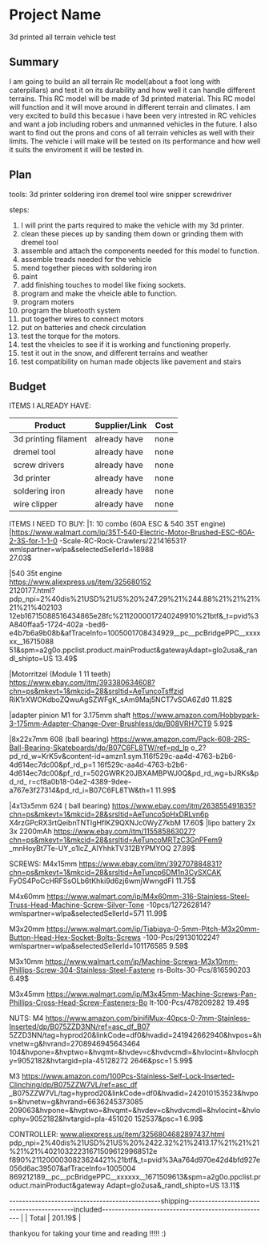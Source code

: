 # Project Name
3d printed all terrain vehicle test
## Summary
I am going to build an all terrain Rc model(about a foot long with caterpillars) and test it on its durability and how well it can handle different terrains. This RC model will be made of 3d printed material. This RC model will function and it will move around in different terrain and climates. I am very excited to build this becasue i have been very intrested in RC vehicles and want a job including robers and unmanned vehicles in the future. I also want to find out the prons and cons of all terrain vehicles as well with their limits. The vehicle i will make will be tested on its performance and how well it suits the enviroment it will be tested in. 


## Plan
tools: 
3d printer
soldering iron
dremel tool
wire snipper
screwdriver 

steps:

1. I will print the parts required to make the vehicle with my 3d printer. 
2. clean these pieces up by sanding them down or grinding them with dremel tool
3. assemble and attach the components needed for this model to function. 
4. assemble treads needed for the vehicle
5. mend together pieces with soldering iron
6. paint 
7. add finishing touches to model like fixing sockets.
8. program and make the vheicle able to function. 
9. program moters
10. program the bluetooth system 
11. put together wires to connect motors 
12. put on batteries and check circulation
13. test the torque for the motors.
14. test the vheicles to see if it is working and functioning properly.  
15. test it out in the snow, and different terrains and weather 
16. test compatibility on human made objects like pavement and stairs



## Budget
ITEMS I ALREADY HAVE:

| Product                               | Supplier/Link                         | Cost   
| --------------------------------------|-------------------------------------- | ------ 
| 3d printing filament                  |already have                           | none   
| dremel tool                           |already have                           | none   
| screw drivers                         |already have                           | none   
| 3d printer                            |already have                           | none   
| soldering iron                        |already have                           | none   
| wire clipper                          |already have                           | none  

ITEMS I NEED TO BUY: 
|1: 10 combo (60A ESC & 540 35T engine)
|https://www.walmart.com/ip/35T-540-Electric-Motor-Brushed-ESC-60A-2-3S-for-1-1-0
-Scale-RC-Rock-Crawlers/221416531?wmlspartner=wlpa&selectedSellerId=18988    
27.03$

|540 35t engine                        
https://www.aliexpress.us/item/325680152                                         
2120177.html?pdp_npi=2%40dis%21USD%21US%20%247.29%21%244.88%21%21%21%21%21%402103
12eb16715088516434865e28fc%2112000017240249910%21btf&_t=pvid%3A840ffaa5-1724-402a
-bed6-e4b7b6a9b08b&afTraceInfo=1005001708434929__pc__pcBridgePPC__xxxxxx__16715088
51&spm=a2g0o.ppclist.product.mainProduct&gatewayAdapt=glo2usa&_randl_shipto=US
 13.49$

|Motorritzel (Module 1 11 teeth)   
https://www.ebay.com/itm/393380634608?chn=ps&mkevt=1&mkcid=28&srsltid=AeTuncoTsffzid
RiK1rXWOKdboZQwuAgSZWFgK_sAm9Maj5NCT7vSOA6Zd0
11.82$

|adapter pinion M1 for 3.175mm shaft
https://www.amazon.com/Hobbypark-3-175mm-Adapter-Change-Over-Brushless/dp/B08VRH7CT9 
5.92$

|8x22x7mm 608 (ball bearing)
https://www.amazon.com/Pack-608-2RS-Ball-Bearing-Skateboards/dp/B07C6FL8TW/ref=pd_lp 
o_2?pd_rd_w=KrK5v&content-id=amzn1.sym.116f529c-aa4d-4763-b2b6-4d614ec7dc00&pf_rd_p=1
16f529c-aa4d-4763-b2b6-4d614ec7dc00&pf_rd_r=502GWRK20JBXAMBPWJ0Q&pd_rd_wg=bJRKs&pd_rd_
r=cf8a0b18-04e2-4389-9dee-a767e3f27314&pd_rd_i=B07C6FL8TW&th=1
11.99$

|4x13x5mm 624 ( ball bearing) 
https://www.ebay.com/itm/263855491835?chn=ps&mkevt=1&mkcid=28&srsltid=AeTunco5pHxDRLvn6p
X4rzGPcRX3rtQeibnTNTIgHflKZ9QXNJc0WyZ7kbM
17.60$
|lipo battery 2x 3x 2200mAh
https://www.ebay.com/itm/115585863027?chn=ps&mkevt=1&mkcid=28&srsltid=AeTuncoMRTzC3GnPFem9
_mnHoyBt7Te-UY_o1lcZ_AIYhhkTV312BYPMYOQ
27.89$

SCREWS:
M4x15mm
https://www.ebay.com/itm/392707884831?chn=ps&mkevt=1&mkcid=28&srsltid=AeTuncp6DM1n3CySXCAK
FyOS4PoCcHRFSsOLb6tKhki9d6zj6wmjWwngdFI
11.75$

M4x60mm
https://www.walmart.com/ip/M4x60mm-316-Stainless-Steel-Truss-Head-Machine-Screw-Silver-Tone
-10pcs/127262814?wmlspartner=wlpa&selectedSellerId=571
11.99$

M3x20mm
https://www.walmart.com/ip/Tiabiaya-0-5mm-Pitch-M3x20mm-Button-Head-Hex-Socket-Bolts-Screws
-100-Pcs/2913010224?wmlspartner=wlpa&selectedSellerId=101176585
9.59$

M3x10mm
https://www.walmart.com/ip/Machine-Screws-M3x10mm-Phillips-Screw-304-Stainless-Steel-Fastene
rs-Bolts-30-Pcs/816590203
6.49$

M3x45mm
https://www.walmart.com/ip/M3x45mm-Machine-Screws-Pan-Phillips-Cross-Head-Screw-Fasteners-Bo
lt-100-Pcs/478209282
19.49$

 NUTS:
 M4
 https://www.amazon.com/binifiMux-40pcs-0-7mm-Stainless-Inserted/dp/B075ZZD3NN/ref=asc_df_B07
5ZZD3NN/tag=hyprod20&linkCode=df0&hvadid=241942662940&hvpos=&hvnetw=g&hvrand=2708946945643464
104&hvpone=&hvptwo=&hvqmt=&hvdev=c&hvdvcmdl=&hvlocint=&hvlocphy=9052182&hvtargid=pla-45128272
2646&psc=1
 5.99$
 
 M3
 https://www.amazon.com/100Pcs-Stainless-Self-Lock-Inserted-Clinching/dp/B075ZZW7VL/ref=asc_df
_B075ZZW7VL/tag=hyprod20&linkCode=df0&hvadid=242010153523&hvpos=&hvnetw=g&hvrand=6636245373085
209063&hvpone=&hvptwo=&hvqmt=&hvdev=c&hvdvcmdl=&hvlocint=&hvlocphy=9052182&hvtargid=pla-451020
152537&psc=1
 6.99$
 
 CONTROLLER:
 www.aliexpress.us/item/3256804682897437.html
 pdp_npi=2%40dis%21USD%21US%20%2422.32%21%2413.17%21%21%21%21%21%402103222316715096129968512e
 f890%2112000030823624421%21btf&_t=pvid%3Aa764d970e42d4bfd927e056d6ac39507&afTraceInfo=1005004
 869212189__pc__pcBridgePPC__xxxxxx__1671509613&spm=a2g0o.ppclist.product.mainProduct&gateway
 Adapt=glo2usa&_randl_shipto=US
 13.11$
 
-----------------------------------------------shipping------------------------------------------included----------------------------------------------------
| 
| Total                 |           201.19$                            |       



thankyou for taking your time and reading !!!!! :)
